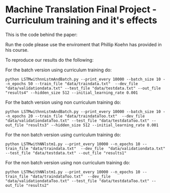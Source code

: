# Machine Translation Final Project - Curriculum training and it's effects

This is the code behind the paper:

Run the code please use the enviroment that Phillip Koehn has provided in his course.

To reproduce our results do the following:

For the batch version using curriculum training do:
```
python LSTMwithnnLstmAndBatch.py --print_every 10000 --batch_size 10 --n_epochs 50 --train_file "data/traindata.txt"  --dev_file  "data/validationdata.txt" --test_file "data/testdata.txt" --out_file "results4" --hidden_size 512 --initial_learning_rate 0.001 
```
For the batch version using non curriculum training do:
```
python LSTMwithnnLstmAndBatch.py --print_every 10000 --batch_size 10 --n_epochs 20 --train_file "data/traindataToo.txt"  --dev_file  "data/validationdataToo.txt" --test_file "data/testdataToo.txt" --out_file "results3" --hidden_size 512 --initial_learning_rate 0.001 
```
For the non  batch version using curriculum training do:
```
python LSTMwithNNlstm1.py --print_every 10000 --n_epochs 10 --train_file "data/traindata.txt"  --dev_file  "data/validationdata.txt" --test_file "data/testdata.txt" --out_file "results1"
```
For the non batch version using non curriculum training do:
```
python LSTMwithNNlstm1.py --print_every 10000 --n_epochs 10 --train_file "data/traindataToo.txt"  --dev_file  "data/validationdataToo.txt" --test_file "data/testdataToo.txt" --out_file "results2"
```
